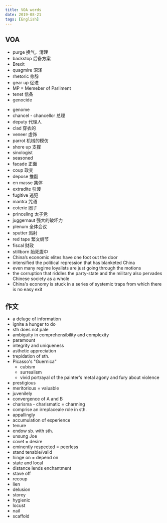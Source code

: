 ```yaml
---
title: VOA words
date: 2019-08-21
tags: [English]
---
```


## VOA

* purge 换气，清理
* backstop 后备方案
* Brexit
* quagmire 沼泽
* rhetoric 修辞
* gear up 促进
* MP = Memeber of Parliment
* tenet 信条
* genocide

<!--more-->

* genome
* chancel - chancellor 总理
* deputy 代理人
* clad 穿衣的
* veneer 虚饰
* parrot 机械的模仿
* shore up 支撑
* sinologist
* seasoned
* facade 正面
* coup 政变
* depose 推翻
* en masse 集体
* extradite 引渡
* fugitive 逃犯
* mantra 咒语
* coterie 圈子
* princeling 太子党
* juggernaut 强大的破坏力
* plenum 全体会议
* sputter 溅射
* red tape 繁文缛节
* fiscal 财政
* stillborn 胎死腹中
* China’s economic elites have one foot out the door
* intensified the political repression that has blanketed China
* even many regime loyalists are just going through the motions
* the corruption that riddles the party-state and the military also pervades Chinese society as a whole
* China's economy is stuck in a series of systemic traps from which there is no easy exit

## 作文

* a deluge of information
* ignite a hunger to do
* sth does not pale
* ambiguity in comprehensibility and complexity
* paramount
* integrity and uniqueness
* asthetic appreciation
* trepidation of sth.
* Picasso's "Guernica"
  * cubism
  * surrealism
  * vivid portrayal of the painter's metal agony and fury about violence
* prestigious
* meritorious = valuable
* juvenilely
* convergence of A and B
* charisma - charismatic = charming
* comprise an irreplaceale role in sth.
* appallingly
* accumulation of experience
* tenure
* endow sb. with sth.
* unsung Joe
* covet = desire
* eminently respected = peerless
* stand tenable/valid
* hinge on = depend on
* state and local
* distance lends enchantment
* stave off
* recoup
* lien
* delusion
* storey
* hygienic
* locust
* nail
* scaffold

<!--more-->